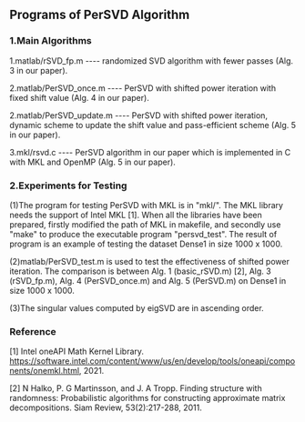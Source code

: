 Programs of PerSVD Algorithm
---
### 1.Main Algorithms

1.matlab/rSVD_fp.m ---- randomized SVD algorithm with fewer passes (Alg. 3 in our paper).

2.matlab/PerSVD_once.m ---- PerSVD with shifted power iteration with fixed shift value (Alg. 4 in our paper).

2.matlab/PerSVD_update.m ---- PerSVD with shifted power iteration, dynamic scheme to update the shift value and pass-efficient scheme (Alg. 5 in our paper).

3.mkl/rsvd.c ---- PerSVD algorithm in our paper which is implemented in C with MKL and OpenMP (Alg. 5 in our paper).

### 2.Experiments for Testing

(1)The program for testing PerSVD with MKL is in "mkl/". The MKL library needs the support of Intel MKL [1]. When all the libraries have been prepared, firstly modified the path of MKL in makefile, and secondly use "make" to produce the executable program "persvd_test". The result of program is an example of testing the dataset Dense1 in size 1000 x 1000.

(2)matlab/PerSVD_test.m is used to test the effectiveness of shifted power iteration. The comparison is between Alg. 1 (basic_rSVD.m)  [2], Alg. 3  (rSVD_fp.m), Alg. 4  (PerSVD_once.m)  and Alg. 5 (PerSVD.m) on Dense1 in size 1000 x 1000.

(3)The singular values computed by eigSVD are in ascending order.

### Reference

[1]  Intel oneAPI Math Kernel Library. https://software.intel.com/content/www/us/en/develop/tools/oneapi/components/onemkl.html, 2021. 

[2] N Halko, P. G Martinsson, and J. A Tropp. Finding structure with randomness: Probabilistic algorithms for constructing approximate matrix decompositions. Siam Review, 53(2):217-288, 2011. 